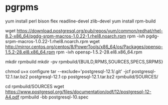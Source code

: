 # pgrpms

yum install perl bison flex readline-devel zlib-devel
yum install rpm-build

wget https://download.postgresql.org/pub/repos/yum/common/redhat/rhel-8.2-x86_64/pgdg-srpm-macros-1.0.22-1.rhel8.noarch.rpm
rpm -ivh pgdg-srpm-macros-1.0.22-1.rhel8.noarch.rpm
wget http://mirror.centos.org/centos/8/PowerTools/x86_64/os/Packages/opensp-1.5.2-28.el8.x86_64.rpm
rpm -ivh opensp-1.5.2-28.el8.x86_64.rpm

mkdir rpmbuild
mkdir -pv rpmbuild/{BUILD,RPMS,SOURCES,SPECS,SRPMS}

chmod u+x configure
tar --exclude='postgresql-12.1/.git' -jcf postgresql-12.1.tar.bz2 postgresql-12.1
cp postgresql-12.1.tar.bz2 rpmbuild/SOURCES/

cd rpmbuild/SOURCES
wget https://www.postgresql.org/files/documentation/pdf/12/postgresql-12-A4.pdf
rpmbuild -bb postgresql-10.spec